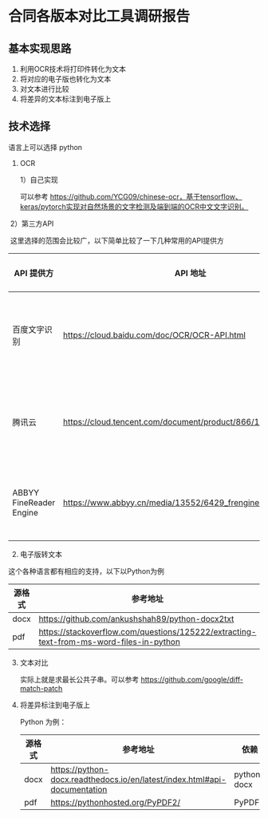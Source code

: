 # 合同各版本对比工具调研报告

## 基本实现思路

1. 利用OCR技术将打印件转化为文本
2. 将对应的电子版也转化为文本
3. 对文本进行比较
4. 将差异的文本标注到电子版上



## 技术选择

语言上可以选择 python

1. OCR

    1）自己实现

    可以参考 https://github.com/YCG09/chinese-ocr，基于tensorflow、keras/pytorch实现对自然场景的文字检测及端到端的OCR中文文字识别。

​	2）第三方API

​	这里选择的范围会比较广，以下简单比较了一下几种常用的API提供方

| API 提供方              | API 地址                                                     | API费用        | 支持输入格式                                                 |
| ----------------------- | ------------------------------------------------------------ | -------------- | ------------------------------------------------------------ |
| 百度文字识别            | https://cloud.baidu.com/doc/OCR/OCR-API.html                 | 按调用次数收费 | jpg/png/bmp，最大4M                                          |
| 腾讯云                  | https://cloud.tencent.com/document/product/866/17600         | 按调用次数收费 | image，最大6M                                                |
| ABBYY FineReader Engine | https://www.abbyy.cn/media/13552/6429_frengine11_chinese.pdf | 提供配套服务   | BMP、PCX、DCX、JPEG、JPEG 2000 、PNG、GIF、TIFF、DjVu、PDFs。 |



2. 电子版转文本

这个各种语言都有相应的支持，以下以Python为例

| 源格式 | 参考地址                                                     | 实现语言 |
| ------ | ------------------------------------------------------------ | -------- |
| docx   | https://github.com/ankushshah89/python-docx2txt              | Python   |
| pdf    | https://stackoverflow.com/questions/125222/extracting-text-from-ms-word-files-in-python | Python   |

3. 文本对比

   实际上就是求最长公共子串。可以参考 https://github.com/google/diff-match-patch

4. 将差异标注到电子版上

   Python 为例：

   | 源格式 | 参考地址                                                     | 依赖        |
   | ------ | ------------------------------------------------------------ | ----------- |
   | docx   | https://python-docx.readthedocs.io/en/latest/index.html#api-documentation | python-docx |
   | pdf    | https://pythonhosted.org/PyPDF2/                             | PyPDF2      |

   